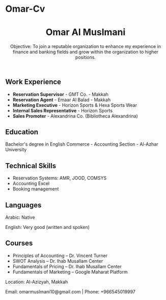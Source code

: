 # Omar-Cv
<!DOCTYPE html>
<html lang="en">
<head>
    <meta charset="UTF-8">
    <meta name="viewport" content="width=device-width, initial-scale=1.0">
    <title>CV - Omar Al Muslmani</title>
    <link rel="stylesheet" href="style.css">
</head>
<body>
    <header>
        <h1>Omar Al Muslmani</h1>
        <p>Objective: To join a reputable organization to enhance my experience in finance and banking fields and grow within the organization to higher positions.</p>
    </header>
    <section>
        <h2>Work Experience</h2>
        <ul>
            <li><strong>Reservation Supervisor</strong> - GMT Co. - Makkah</li>
            <li><strong>Reservation Agent</strong> - Emaar Al Balad - Makkah</li>
            <li><strong>Marketing Executive</strong> - Horizon Sports & Hexa Sports Wear</li>
            <li><strong>Internal Sales Representative</strong> - Horizon Sports</li>
            <li><strong>Sales Promoter</strong> - Alexandrina Co. (Bibliotheca Alexandrina)</li>
        </ul>
    </section>
    <section>
        <h2>Education</h2>
        <p>Bachelor's degree in English Commerce - Accounting Section - Al-Azhar University</p>
    </section>
    <section>
        <h2>Technical Skills</h2>
        <ul>
            <li>Reservation Systems: AMR, JOOD, COMSYS</li>
            <li>Accounting Excel</li>
            <li>Booking management</li>
        </ul>
    </section>
    <section>
        <h2>Languages</h2>
        <p>Arabic: Native</p>
        <p>English: Very good (written and spoken)</p>
    </section>
    <section>
        <h2>Courses</h2>
        <ul>
            <li>Principles of Accounting – Dr. Vincent Turner</li>
            <li>SWOT Analysis – Dr. Ihab Musallam Center</li>
            <li>Fundamentals of Pricing – Dr. Ihab Musallam Center</li>
            <li>Fundamentals of Marketing – Google Maharat Platform</li>
        </ul>
    </section>
    <footer>
        <p>Location: Al-Azizyah, Makkah</p>
        <p>Email: omarmuslmani10@gmail.com | Phone: +966545019997</p>
    </footer>
</body>
</html>
